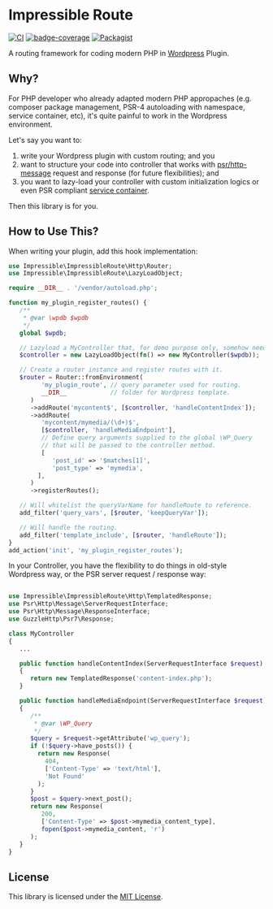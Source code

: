 # Impressible Route


[![CI][badge-ci]][link-ci] [![badge-coverage][badge-coverage]][link-coverage] [![Packagist][badge-packagist]][link-packagist]

A routing framework for coding modern PHP in [Wordpress](https://wordpress.org/) Plugin.

[badge-ci]: https://gitlab.com/impressible/impressible-route/badges/main/pipeline.svg?key_text=main
[link-ci]: https://gitlab.com/impressible/impressible-route/-/pipelines?page=1&ref=main&scope=branches
[badge-coverage]: https://gitlab.com/impressible/impressible-route/badges/main/coverage.svg
[link-coverage]: https://gitlab.com/impressible/impressible-route
[badge-packagist]: https://img.shields.io/packagist/v/impressible/impressible-route.svg
[link-packagist]: https://packagist.org/packages/impressible/impressible-route

## Why?

For PHP developer who already adapted modern PHP appropaches (e.g. composer
package management, PSR-4 autoloading with namespace, service container, etc),
it's quite painful to work in the Wordpress environment.

Let's say you want to:
1. write your Wordpress plugin with custom routing; and you
2. want to structure your code into controller that works with [psr/http-message][psr-http-message] request and response (for future flexibilities); and
3. you want to lazy-load your controller with custom initialization logics or
   even PSR compliant [service container][psr-container].

Then this library is for you.

## How to Use This?

When writing your plugin, add this hook implementation:

```php
use Impressible\ImpressibleRoute\Http\Router;
use Impressible\ImpressibleRoute\LazyLoadObject;

require __DIR__ . '/vendor/autoload.php';

function my_plugin_register_routes() {
   /**
    * @var \wpdb $wpdb
    */
   global $wpdb;

   // Lazyload a MyController that, for demo purpose only, somehow need to use wpdb.
   $controller = new LazyLoadObject(fn() => new MyController($wpdb));

   // Create a router instance and register routes with it.
   $router = Router::fromEnvironment(
         'my_plugin_route', // query parameter used for routing.
         __DIR__            // folder for Wordpress template.
      )
      ->addRoute('mycontent$', [$controller, 'handleContentIndex']);
      ->addRoute(
         'mycontent/mymedia/(\d+)$',
         [$controller, 'handleMediaEndpoint'],
         // Define query arguments supplied to the global \WP_Query
         // that will be passed to the controller method.
         [
            'post_id' => '$matches[1]',
            'post_type' => 'mymedia',
        ],
      )
      ->registerRoutes();

   // Will whitelist the queryVarName for handleRoute to reference.
   add_filter('query_vars', [$router, 'keepQueryVar']);

   // Will handle the routing.
   add_filter('template_include', [$router, 'handleRoute']);
}
add_action('init', 'my_plugin_register_routes');
```

In your Controller, you have the flexibility to do things in old-style
Wordpress way, or the PSR server request / response way:

```php

use Impressible\ImpressibleRoute\Http\TemplatedResponse;
use Psr\Http\Message\ServerRequestInterface;
use Psr\Http\Message\ResponseInterface;
use GuzzleHttp\Psr7\Response;

class MyController
{
   ...

   public function handleContentIndex(ServerRequestInterface $request)
   {
      return new TemplatedResponse('content-index.php');
   }

   public function handleMediaEndpoint(ServerRequestInterface $request)
   {
      /**
       * @var \WP_Query
       */
      $query = $request->getAttribute('wp_query');
      if (!$query->have_posts()) {
        return new Response(
          404,
          ['Content-Type' => 'text/html'],
          'Not Found'
        );
      }
      $post = $query->next_post();
      return new Response(
         200,
         ['Content-Type' => $post->mymedia_content_type],
         fopen($post->mymedia_content, 'r')
      );
   }
}

```


## License

This library is licensed under the [MIT License](LICENSE.md).


[packagist]: https://packagist.org/
[psr-http-message]: https://packagist.org/packages/psr/http-message
[psr-container]: https://packagist.org/packages/psr/container
